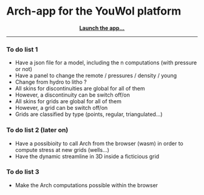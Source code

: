 # Arch-app for the YouWol platform 

<p align="center">
    <a href="https://xaliphostes.github.io/arch-app/"><b>Launch the app...</b></a>
</p>

---

<h3>To do list 1</h3>

- Have a json file for a model, including the n computations (with pressure or not)
- Have a panel to change the remote / pressures / density / young
- Change from hydro to litho ?
- All skins for discontinuities are global for all of them
- However, a discontinuity can be switch off/on
- All skins for grids are global for all of them
- However, a grid can be switch off/on
- Grids are classified by type (points, regular, triangulated...)

<h3>To do list 2 (later on)</h3>

- Have a possibioity to call Arch from the browser (wasm) in order to compute stress at new grids (wells...)
- Have the dynamic streamline in 3D inside a ficticious grid

<h3>To do list 3</h3>

- Make the Arch computations possible within the browser
